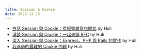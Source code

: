 ```yaml
---
title: Session & Cookie
date: 2022-12-26
---
```


- [白話 Session 與 Cookie：從經營雜貨店開始](https://hulitw.medium.com/session-and-cookie-15e47ed838bc) by Huli
- [淺談 Session 與 Cookie：一起來讀 RFC](https://blog.huli.tw/2019/08/09/session-and-cookie-part2/) by Huli
- [深入 Session 與 Cookie：Express、PHP 與 Rails 的實作](https://github.com/aszx87410/blog/issues/46) by Huli
- [我遇過的最難的 Cookie 問題](https://github.com/aszx87410/blog/issues/17) by Huli